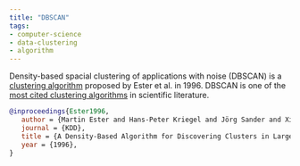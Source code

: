 ```yaml
---
title: "DBSCAN"
tags:
- computer-science
- data-clustering
- algorithm
---
```


Density-based spacial clustering of applications with noise (DBSCAN) is a
[clustering algorithm](https://en.wikipedia.org/wiki/Cluster_analysis) proposed
by Ester et al. in 1996. DBSCAN is one of the [most cited clustering
algorithms](https://web.archive.org/web/20100421170848/http://academic.research.microsoft.com/CSDirectory/paper_category_7.htm)
in scientific literature.

```bibtex {linenos=false}
@inproceedings{Ester1996,
   author = {Martin Ester and Hans-Peter Kriegel and Jörg Sander and Xiaowei Xu},
   journal = {KDD},
   title = {A Density-Based Algorithm for Discovering Clusters in Large Spatial Databases with Noise},
   year = {1996},
}
```